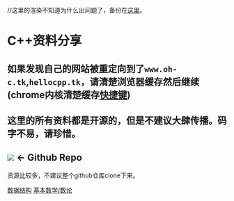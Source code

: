 //这里的渲染不知道为什么出问题了，备份在[这里](https://zybuluo.com/zljzljsweepy/note/1726796)。

<head><meta name="baidu-site-verification" content="VGCJnQucdx" />

</head>

# C++资料分享
## 如果发现自己的网站被重定向到了`www.oh-c.tk`,`hellocpp.tk`，请清楚浏览器缓存然后继续(chrome内核清楚缓存[快捷键](chrome://settings/clearBrowserData))
## 这里的所有资料都是开源的，但是不建议大肆传播。码字不易，请珍惜。
## [![](https://timgsa.baidu.com/timg?image&quality=80&size=b99_100&sec=1595477722300&di=9648dac94c2358f7d5af9ae7134f6d41&imgtype=2&src=http%3A%2F%2Fbpic.588ku.com%2Felement_origin_min_pic%2F01%2F16%2F99%2F42570527ee4ed5b.jpg)](https://github.com/hesy-zhoulijie/All-about-cpp) <- Github Repo

资源比较多，不建议整个github仓库clone下来。

[数据结构](https://hesy-zhoulijie.github.io/cpp/%E6%95%B0%E6%8D%AE%E7%BB%93%E6%9E%84/)
[基本数学/数论](https://hesy-zhoulijie.github.io/cpp/%E5%9F%BA%E6%9C%AC%E6%95%B0%E5%AD%A6/)
